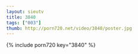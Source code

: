```yaml
--- 
layout: sieutv
title: 3840
tags: ["003"]
thumb: http://porn720.net/video/3840/poster.jpg
---
```

{% include porn720 key="3840" %} 
